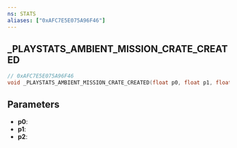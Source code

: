 ```yaml
---
ns: STATS
aliases: ["0xAFC7E5E075A96F46"]
---
```

## _PLAYSTATS_AMBIENT_MISSION_CRATE_CREATED

```c
// 0xAFC7E5E075A96F46
void _PLAYSTATS_AMBIENT_MISSION_CRATE_CREATED(float p0, float p1, float p2);
```


## Parameters
* **p0**: 
* **p1**: 
* **p2**: 

